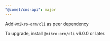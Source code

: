 ```yaml
---
"@comet/cms-api": major
---
```


Add `@mikro-orm/cli` as peer dependency

To upgrade, install `@mikro-orm/cli` v6.0.0 or later.
